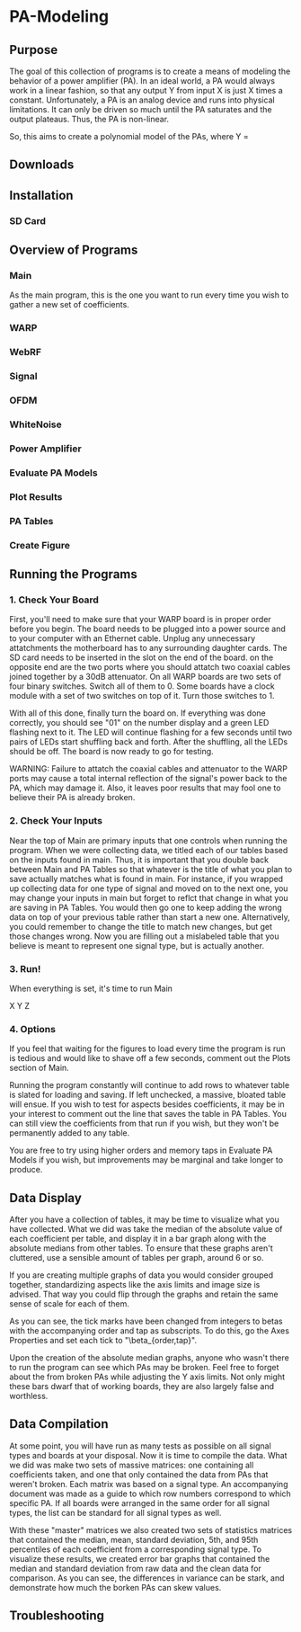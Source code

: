 # PA-Modeling

## Purpose
The goal of this collection of programs is to create a means of modeling the behavior of a power amplifier (PA). In an ideal world, a PA would always work in a linear fashion, so that any output Y from input X is just X times a constant. Unfortunately, a PA is an analog device and runs into physical limitations. It can only be driven so much until the PA saturates and the output plateaus. Thus, the PA is non-linear.

So, this aims to create a polynomial model of the PAs, where Y = 

## Downloads

## Installation

### SD Card

## Overview of Programs

### Main
As the main program, this is the one you want to run every time you wish to gather a new set of coefficients. 

### WARP

### WebRF

### Signal

### OFDM

### WhiteNoise

### Power Amplifier

### Evaluate PA Models

### Plot Results

### PA Tables

### Create Figure

## Running the Programs

### 1. Check Your Board
First, you'll need to make sure that your WARP board is in proper order before you begin. The board needs to be plugged into a power source and to your computer with an Ethernet cable. Unplug any unnecessary attatchments the motherboard has to any surrounding daughter cards. The SD card needs to be inserted in the slot on the end of the board. on the opposite end are the two ports where you should attatch two coaxial cables joined together by a 30dB attenuator. On all WARP boards are two sets of four binary switches. Switch all of them to 0. Some boards have a clock module with a set of two switches on top of it. Turn those switches to 1.

With all of this done, finally turn the board on. If everything was done correctly, you should see "01" on the number display and a green LED flashing next to it. The LED will continue flashing for a few seconds until two pairs of LEDs start shuffling back and forth. After the shuffling, all the LEDs should be off. The board is now ready to go for testing.  

WARNING: Failure to attatch the coaxial cables and attenuator to the WARP ports may cause a total internal reflection of the signal's power back to the PA, which may damage it. Also, it leaves poor results that may fool one to believe their PA is already broken.

### 2. Check Your Inputs
Near the top of Main are primary inputs that one controls when running the program. When we were collecting data, we titled each of our tables based on the inputs found in main. Thus, it is important that you double back between Main and PA Tables so that whatever is the title of what you plan to save actually matches what is found in main. For instance, if you wrapped up collecting data for one type of signal and moved on to the next one, you may change your inputs in main but forget to reflct that change in what you are saving in PA Tables. You would then go one to keep adding the wrong data on top of your previous table rather than start a new one. Alternatively, you could remember to change the title to match new changes, but get those changes wrong. Now you are filling out a mislabeled table that you believe is meant to represent one signal type, but is actually another. 

### 3. Run!
When everything is set, it's time to run Main

X
Y
Z

### 4. Options
If you feel that waiting for the figures to load every time the program is run is tedious and would like to shave off a few seconds, comment out the Plots section of Main.

Running the program constantly will continue to add rows to whatever table is slated for loading and saving. If left unchecked, a massive, bloated table will ensue. If you wish to test for aspects besides coefficients, it may be in your interest to comment out the line that saves the table in PA Tables. You can still view the coefficients from that run if you wish, but they won't be permanently added to any table. 

You are free to try using higher orders and memory taps in Evaluate PA Models if you wish, but improvements may be marginal and take longer to produce.

## Data Display
After you have a collection of tables, it may be time to visualize what you have collected. What we did was take the median of the absolute value of each coefficient per table, and display it in a bar graph along with the absolute medians from other tables. To ensure that these graphs aren't cluttered, use a sensible amount of tables per graph, around 6 or so.

If you are creating multiple graphs of data you would consider grouped together, standardizing aspects like the axis limits and image size is advised. That way you could flip through the graphs and retain the same sense of scale for each of them. 

As you can see, the tick marks have been changed from integers to betas with the accompanying order and tap as subscripts. To do this, go the Axes Properties and set each tick to "\beta_{order,tap}".

Upon the creation of the absolute median graphs, anyone who wasn't there to run the program can see which PAs may be broken. Feel free to forget about the from broken PAs while adjusting the Y axis limits. Not only might these bars dwarf that of working boards, they are also largely false and worthless. 

## Data Compilation
At some point, you will have run as many tests as possible on all signal types and boards at your disposal. Now it is time to compile the data. What we did was make two sets of massive matrices: one containing all coefficients taken, and one that only contained the data from PAs that weren't broken. Each matrix was based on a signal type. An accompanying document was made as a guide to which row numbers correspond to which specific PA. If all boards were arranged in the same order for all signal types, the list can be standard for all signal types as well. 

With these "master" matrices we also created two sets of statistics matrices that contained the median, mean, standard deviation, 5th, and 95th percentiles of each coefficient from a corresponding signal type. To visualize these results, we created error bar graphs that contained the median and standard deviation from raw data and the clean data for comparison. As you can see, the differences in variance can be stark, and demonstrate how much the borken PAs can skew values. 

## Troubleshooting
